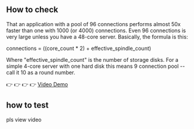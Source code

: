 ## How to check 
That an application with a pool of 96 connections performs almost 50x faster than one with 1000 (or 4000) connections. Even 96 connections is very large unless you have a 48-core server. Basically, the formula is this:

connections = ((core_count * 2) + effective_spindle_count)

Where "effective_spindle_count" is the number of storage disks. For a simple 4-core server with one hard disk this means 9 connection pool -- call it 10 as a round number.

👉 👉 👉 👉  [Video Demo](https://youtu.be/AjzeZ8nzJ8E)

## how to test

pls view video